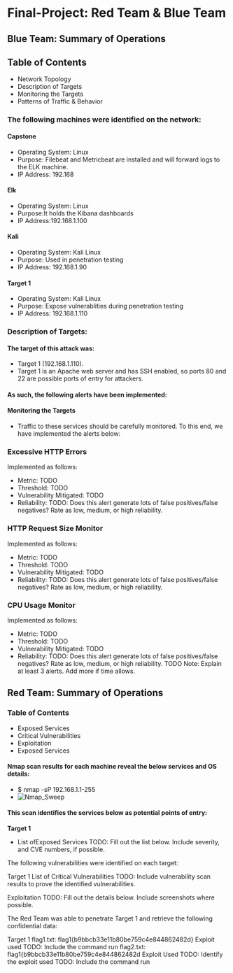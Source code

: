 # Final-Project: Red Team & Blue Team

## Blue Team: Summary of Operations

## Table of Contents
- Network Topology
- Description of Targets
- Monitoring the Targets
- Patterns of Traffic & Behavior

### The following machines were identified on the network:

#### Capstone
- Operating System: Linux
- Purpose: Filebeat and Metricbeat are installed and will forward logs to the ELK machine. 
- IP Address: 192.168    

#### Elk 
- Operating System: Linux
- Purpose:It holds the Kibana dashboards
- IP Address:192.168.1.100

#### Kali
- Operating System: Kali Linux
- Purpose: Used in penetration testing
- IP Address: 192.168.1.90

#### Target 1
- Operating System: Kali Linux
- Purpose: Expose vulnerablities during penetration testing
- IP Address: 192.168.1.110


### Description of Targets:

#### The target of this attack was: 
- Target 1 (192.168.1.110).
- Target 1 is an Apache web server and has SSH enabled, so ports 80 and 22 are possible ports of entry for attackers.
#### As such, the following alerts have been implemented:

#### Monitoring the Targets
- Traffic to these services should be carefully monitored. To this end, we have implemented the alerts below:

### Excessive HTTP Errors 
Implemented as follows:

- Metric: TODO
- Threshold: TODO
- Vulnerability Mitigated: TODO
- Reliability: TODO: Does this alert generate lots of false positives/false negatives? Rate as low, medium, or high reliability.

### HTTP Request Size Monitor
Implemented as follows:

- Metric: TODO
- Threshold: TODO
- Vulnerability Mitigated: TODO
- Reliability: TODO: Does this alert generate lots of false positives/false negatives? Rate as low, medium, or high reliability.

### CPU Usage Monitor
Implemented as follows:

- Metric: TODO
- Threshold: TODO
- Vulnerability Mitigated: TODO
- Reliability: TODO: Does this alert generate lots of false positives/false negatives? Rate as low, medium, or high reliability.
TODO Note: Explain at least 3 alerts. Add more if time allows.

## Red Team: Summary of Operations

### Table of Contents
- Exposed Services
- Critical Vulnerabilities
- Exploitation
- Exposed Services

#### Nmap scan results for each machine reveal the below services and OS details:
- $ nmap -sP 192.168.1.1-255
- ![Nmap_Sweep](https://user-images.githubusercontent.com/79546857/129990470-4f30b006-3ff5-4561-8b7e-1800fe0a74aa.JPG)

#### This scan identifies the services below as potential points of entry:
**Target 1**
- List ofExposed Services
TODO: Fill out the list below. Include severity, and CVE numbers, if possible.

The following vulnerabilities were identified on each target:

Target 1
List of
Critical
Vulnerabilities
TODO: Include vulnerability scan results to prove the identified vulnerabilities.

Exploitation
TODO: Fill out the details below. Include screenshots where possible.

The Red Team was able to penetrate Target 1 and retrieve the following confidential data:

Target 1
flag1.txt: flag1{b9bbcb33e11b80be759c4e844862482d}
Exploit used
TODO: Include the command run
flag2.txt: flag1{b9bbcb33e11b80be759c4e844862482d
Exploit Used
TODO: Identify the exploit used
TODO: Include the command run

